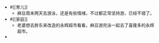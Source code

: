 - #[[育儿]]
    - 麻豆周末两天去游泳，还是有些情绪，不过都正常坚持游，已经不错了。
- #[[家庭]]
    - 老婆想去胖东来改造的永辉超市看看，麻豆游完泳一起去了喜隆多的永辉超市。
- 
